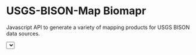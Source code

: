 # USGS-BISON-Map Biomapr
Javascript API to generate a variety of mapping products for USGS BISON data sources.

<!DOCTYPE html>
<meta charset="utf-8">
<title>Testing</title>

<body>
<select id="select"></select>
<div id="map" style="width:600px;height:600px;margin:0 auto;"></div>
<div id="map2" style="width:600px;height:600px;margin:0 auto;"></div>
<script src="d3.min.js"></script>
<script src="queue.min.js"></script>
<script src="topojson.js"></script>
<script src="biomapr.js"></script>
<script>
biomapr.fill_state_species_select("select","01");
biomapr.blockmap("map","bison_datasource_id","01","Agelaius phoeniceus");
biomapr.blockmap("map2","bison_datasource_id","CT");
</script>
</body>
